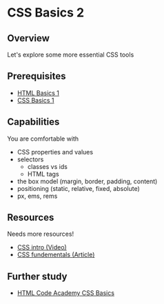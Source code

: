 # CSS Basics 2

## Overview
Let's explore some more essential CSS tools

## Prerequisites
- [HTML Basics 1](concepts/html-basics-1)
- [CSS Basics 1](concepts/css-basics-1)

## Capabilities
You are comfortable with

- CSS properties and values
- selectors
  - classes vs ids
  - HTML tags
- the box model (margin, border, padding, content)
- positioning (static, relative, fixed, absolute)
- px, ems, rems

## Resources
Needs more resources!
- [CSS intro (Video)](/resources/css-intro-VIDEO/README.md)
- [CSS fundementals (Article)](/resources/css-fundamentals-ARTICLE)

## Further study
- [HTML Code Academy CSS Basics](https://www.codecademy.com/learn/webhttps://www.codecademy.com/courses/web-beginner-en-TlhFi/0/1?curriculum_id=50579fb998b470000202dc8b)

